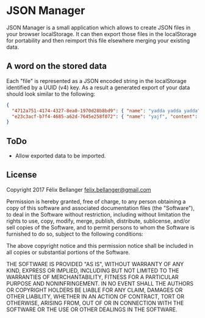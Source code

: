 # JSON Manager

JSON Manager is a small application which allows to create JSON files in your browser localStorage. It can then export those files in the localStorage for portability and then reimport this file elsewhere merging your existing data.

## A word on the stored data

Each "file" is represented as a JSON encoded string in the localStorage identified by a UUID (v4) key. As a result a generated export of your data should look similar to the following:

```json
{
  "4712a751-4174-4327-8ea0-1970d28b8bd9": { "name": "yadda yadda yadda", "content": "{ \"key\": \"value\", \"int\": 6 }" },
  "e23c3acf-b7f4-4685-a62d-7645e258f072": { "name": "yajf", "content": "{ \"yolo\": \"yala\", \"float\": 5.4 }" }
}
```

## ToDo

* Allow exported data to be imported.

## License

Copyright 2017 Félix Bellanger <felix.bellanger@gmail.com>

Permission is hereby granted, free of charge, to any person obtaining a copy of this software and associated documentation files (the "Software"), to deal in the Software without restriction, including without limitation the rights to use, copy, modify, merge, publish, distribute, sublicense, and/or sell copies of the Software, and to permit persons to whom the Software is furnished to do so, subject to the following conditions:

The above copyright notice and this permission notice shall be included in all copies or substantial portions of the Software.

THE SOFTWARE IS PROVIDED "AS IS", WITHOUT WARRANTY OF ANY KIND, EXPRESS OR IMPLIED, INCLUDING BUT NOT LIMITED TO THE WARRANTIES OF MERCHANTABILITY, FITNESS FOR A PARTICULAR PURPOSE AND NONINFRINGEMENT. IN NO EVENT SHALL THE AUTHORS OR COPYRIGHT HOLDERS BE LIABLE FOR ANY CLAIM, DAMAGES OR OTHER LIABILITY, WHETHER IN AN ACTION OF CONTRACT, TORT OR OTHERWISE, ARISING FROM, OUT OF OR IN CONNECTION WITH THE SOFTWARE OR THE USE OR OTHER DEALINGS IN THE SOFTWARE.